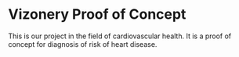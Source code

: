 # Vizonery Proof of Concept
This is our project in the field of cardiovascular health. It is a proof of concept for diagnosis of risk of heart disease.
